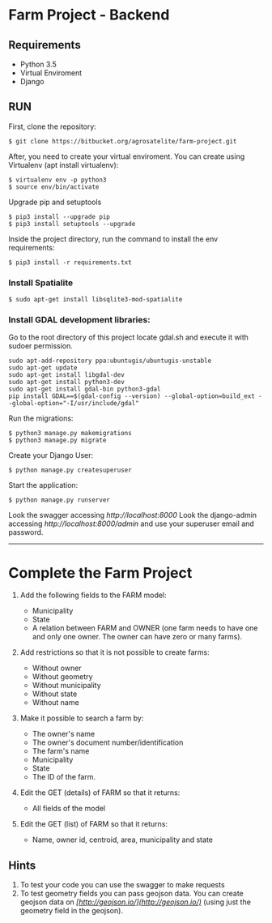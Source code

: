 
# Farm Project - Backend


## Requirements

 - Python 3.5
 - Virtual Enviroment
 - Django
 
## RUN

First, clone the repository:
```shell
$ git clone https://bitbucket.org/agrosatelite/farm-project.git
```

After, you need to create your virtual enviroment. You can create using Virtualenv (apt install virtualenv):
```shell
$ virtualenv env -p python3
$ source env/bin/activate
```

Upgrade pip and setuptools

```shell
$ pip3 install --upgrade pip
$ pip3 install setuptools --upgrade
```

Inside the project directory, run the command to install the env requirements:
```shell
$ pip3 install -r requirements.txt
```

### Install Spatialite

```shell
$ sudo apt-get install libsqlite3-mod-spatialite
```

### Install GDAL development libraries:

Go to the root directory of this project locate gdal.sh and execute it with sudoer permission.

```shell
sudo apt-add-repository ppa:ubuntugis/ubuntugis-unstable
sudo apt-get update
sudo apt-get install libgdal-dev
sudo apt-get install python3-dev
sudo apt-get install gdal-bin python3-gdal
pip install GDAL==$(gdal-config --version) --global-option=build_ext --global-option="-I/usr/include/gdal"
```

Run the migrations:
```shell
$ python3 manage.py makemigrations 
$ python3 manage.py migrate
```

Create your Django User:
```shell
$ python manage.py createsuperuser
```
Start the application:
```shell
$ python manage.py runserver
```
Look the swagger accessing *http://localhost:8000*
Look the django-admin accessing *http://localhost:8000/admin* and use your superuser email and password.

--- 

# Complete the Farm Project

1. Add the following fields to the FARM model:
    * Municipality
    * State
    * A relation between FARM and OWNER (one farm needs to have one and only one owner. The owner can have zero or many farms).

2. Add restrictions so that it is not possible to create farms:
    * Without owner
    * Without geometry
    * Without municipality
    * Without state
    * Without name

3. Make it possible to search a farm by:
    * The owner's name
    * The owner's document number/identification
    * The farm's name
    * Municipality 
    * State 
    * The ID of the farm.

4. Edit the GET (details) of FARM so that it returns:
    * All fields of the model

5. Edit the GET (list) of FARM so that it returns:
    * Name, owner id, centroid, area, municipality and state

## Hints
1. To test your code you can use the swagger to make requests
2. To test geometry fields you can pass geojson data. You can create geojson data on *[http://geojson.io/](http://geojson.io/)*  (using just the geometry field in the geojson).
